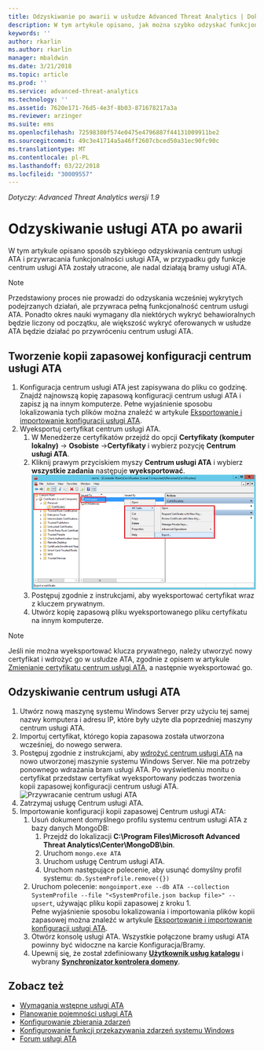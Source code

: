 ```yaml
---
title: Odzyskiwanie po awarii w usłudze Advanced Threat Analytics | Dokumentacja firmy Microsoft
description: W tym artykule opisano, jak można szybko odzyskać funkcjonalność usługi ATA po awarii
keywords: ''
author: rkarlin
ms.author: rkarlin
manager: mbaldwin
ms.date: 3/21/2018
ms.topic: article
ms.prod: ''
ms.service: advanced-threat-analytics
ms.technology: ''
ms.assetid: 7620e171-76d5-4e3f-8b03-871678217a3a
ms.reviewer: arzinger
ms.suite: ems
ms.openlocfilehash: 72598380f574e0475e4796887f44131009911be2
ms.sourcegitcommit: 49c3e41714a5a46ff2607cbced50a31ec90fc90c
ms.translationtype: MT
ms.contentlocale: pl-PL
ms.lasthandoff: 03/22/2018
ms.locfileid: "30009557"
---
```

*Dotyczy: Advanced Threat Analytics wersji 1.9*



# <a name="ata-disaster-recovery"></a>Odzyskiwanie usługi ATA po awarii
W tym artykule opisano sposób szybkiego odzyskiwania centrum usługi ATA i przywracania funkcjonalności usługi ATA, w przypadku gdy funkcje centrum usługi ATA zostały utracone, ale nadal działają bramy usługi ATA. 

>[!NOTE]
> Przedstawiony proces nie prowadzi do odzyskania wcześniej wykrytych podejrzanych działań, ale przywraca pełną funkcjonalność centrum usługi ATA. Ponadto okres nauki wymagany dla niektórych wykryć behawioralnych będzie liczony od początku, ale większość wykryć oferowanych w usłudze ATA będzie działać po przywróceniu centrum usługi ATA. 

## <a name="back-up-your-ata-center-configuration"></a>Tworzenie kopii zapasowej konfiguracji centrum usługi ATA

1. Konfiguracja centrum usługi ATA jest zapisywana do pliku co godzinę. Znajdź najnowszą kopię zapasową konfiguracji centrum usługi ATA i zapisz ją na innym komputerze. Pełne wyjaśnienie sposobu lokalizowania tych plików można znaleźć w artykule [Eksportowanie i importowanie konfiguracji usługi ATA](ata-configuration-file.md). 
2. Wyeksportuj certyfikat centrum usługi ATA.
    1. W Menedżerze certyfikatów przejdź do opcji **Certyfikaty (komputer lokalny)** -> **Osobiste** ->**Certyfikaty** i wybierz pozycję **Centrum usługi ATA**.
    2. Kliknij prawym przyciskiem myszy **Centrum usługi ATA** i wybierz **wszystkie zadania** następuje **wyeksportować**. 
     ![Certyfikat centrum usługi ATA](media/ata-center-cert.png)
    3. Postępuj zgodnie z instrukcjami, aby wyeksportować certyfikat wraz z kluczem prywatnym.
    4. Utwórz kopię zapasową pliku wyeksportowanego pliku certyfikatu na innym komputerze.

  > [!NOTE] 
  > Jeśli nie można wyeksportować klucza prywatnego, należy utworzyć nowy certyfikat i wdrożyć go w usłudze ATA, zgodnie z opisem w artykule [Zmienianie certyfikatu centrum usługi ATA](modifying-ata-center-configuration.md), a następnie wyeksportować go. 

## <a name="recover-your-ata-center"></a>Odzyskiwanie centrum usługi ATA

1. Utwórz nową maszynę systemu Windows Server przy użyciu tej samej nazwy komputera i adresu IP, które były użyte dla poprzedniej maszyny centrum usługi ATA.
2. Importuj certyfikat, którego kopia zapasowa została utworzona wcześniej, do nowego serwera.
3. Postępuj zgodnie z instrukcjami, aby [wdrożyć centrum usługi ATA](install-ata-step1.md) na nowo utworzonej maszynie systemu Windows Server. Nie ma potrzeby ponownego wdrażania bram usługi ATA. Po wyświetleniu monitu o certyfikat przedstaw certyfikat wyeksportowany podczas tworzenia kopii zapasowej konfiguracji centrum usługi ATA. 
![Przywracanie centrum usługi ATA](media/disaster-recovery-deploymentss.png)
4. Zatrzymaj usługę Centrum usługi ATA.
5. Importowanie konfiguracji kopii zapasowej Centrum usługi ATA:
    1. Usuń dokument domyślnego profilu systemu centrum usługi ATA z bazy danych MongoDB: 
        1. Przejdź do lokalizacji **C:\Program Files\Microsoft Advanced Threat Analytics\Center\MongoDB\bin**. 
        2. Uruchom `mongo.exe ATA` 
        3. Uruchom usługę Centrum usługi ATA.
        4. Uruchom następujące polecenie, aby usunąć domyślny profil systemu: `db.SystemProfile.remove({})`
    2. Uruchom polecenie: `mongoimport.exe --db ATA --collection SystemProfile --file "<SystemProfile.json backup file>" --upsert`, używając pliku kopii zapasowej z kroku 1.</br>
    Pełne wyjaśnienie sposobu lokalizowania i importowania plików kopii zapasowej można znaleźć w artykule [Eksportowanie i importowanie konfiguracji usługi ATA](ata-configuration-file.md). 
    3. Otwórz konsolę usługi ATA. Wszystkie połączone bramy usługi ATA powinny być widoczne na karcie Konfiguracja/Bramy. 
    4. Upewnij się, że został zdefiniowany [**Użytkownik usług katalogu**](install-ata-step2.md) i wybrany [**Synchronizator kontrolera domeny**](install-ata-step5.md). 






## <a name="see-also"></a>Zobacz też
- [Wymagania wstępne usługi ATA](ata-prerequisites.md)
- [Planowanie pojemności usługi ATA](ata-capacity-planning.md)
- [Konfigurowanie zbierania zdarzeń](install-ata-step6.md)
- [Konfigurowanie funkcji przekazywania zdarzeń systemu Windows](configure-event-collection.md)
- [Forum usługi ATA](https://social.technet.microsoft.com/Forums/security/home?forum=mata)
